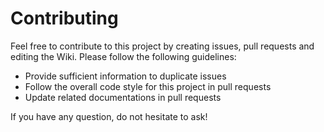 Contributing
============

Feel free to contribute to this project by creating issues, pull requests and editing the Wiki. Please follow the following guidelines:

- Provide sufficient information to duplicate issues
- Follow the overall code style for this project in pull requests
- Update related documentations in pull requests

If you have any question, do not hesitate to ask!
